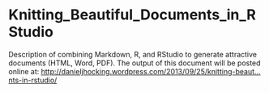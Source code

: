 Knitting_Beautiful_Documents_in_RStudio
=======================================

Description of combining Markdown, R, and RStudio to generate attractive documents (HTML, Word, PDF). The output of this document will be posted online at: http://danieljhocking.wordpress.com/2013/09/25/knitting-beaut…nts-in-rstudio/ 

